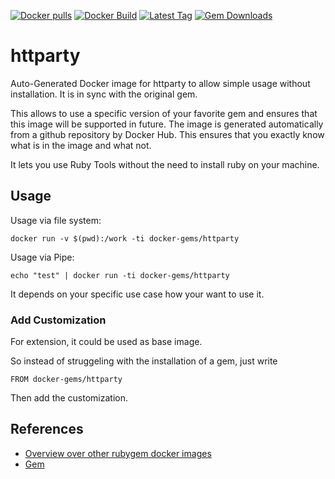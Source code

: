 [![Docker pulls](https://img.shields.io/docker/pulls/rubygem/httparty.svg)](https://hub.docker.com/r/rubygem/httparty/)
[![Docker Build](https://img.shields.io/docker/automated/rubygem/httparty.svg)](https://hub.docker.com/r/rubygem/httparty/)
[![Latest Tag](https://img.shields.io/github/tag/docker-rubygem/httparty.svg)](https://hub.docker.com/r/rubygem/httparty/)
[![Gem Downloads](https://img.shields.io/gem/dt/httparty.svg)](https://rubygems.org/gems/httparty/)
# httparty

Auto-Generated Docker image for httparty to allow simple usage without installation.
It is in sync with the original gem.

This allows to use a specific version of your favorite gem and ensures that this image will be supported in future.
The image is generated automatically from a github repository by Docker Hub.
This ensures that you exactly know what is in the image and what not.

It lets you use Ruby Tools without the need to install ruby on your machine.

## Usage

Usage via file system:

`docker run -v $(pwd):/work -ti docker-gems/httparty`

Usage via Pipe:

`echo "test" | docker run -ti docker-gems/httparty`

It depends on your specific use case how your want to use it.

### Add Customization

For extension, it could be used as base image.

So instead of struggeling with the installation of a gem, just write

`FROM docker-gems/httparty`

Then add the customization.

## References

 - [Overview over other rubygem docker images](https://github.com/thinkbot/docker-rubygem)
 - [Gem](https://rubygems.org/gems/httparty/)
